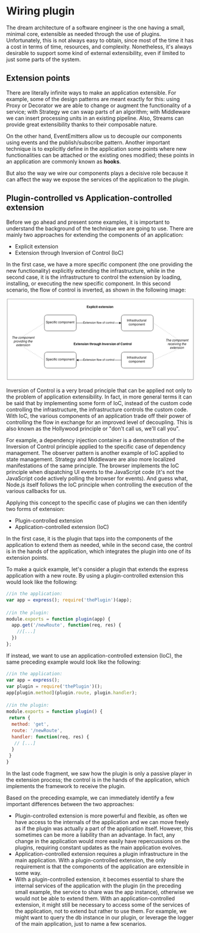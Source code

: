 # Wiring plugin

The dream architecture of a software engineer is the one having a small, minimal core, extensible as needed through the use of plugins. Unfortunately, this is not always easy to obtain, since most of the time it has a cost in terms of time, resources, and complexity. Nonetheless, it's always desirable to support some kind of external extensibility, even if limited to just some parts of the system.

## Extension points

There are literally infinite ways to make an application extensible. For example, some of the design patterns are meant exactly for this: using Proxy or Decorator we are able to change or augment the functionality of a service; with Strategy we can swap parts of an algorithm; with Middleware we can insert processing units in an existing pipeline. Also, Streams can provide great extensibility thanks to their composable nature.

On the other hand, EventEmitters allow us to decouple our components using events and the publish/subscribe pattern. Another important technique is to explicitly define in the application some points where new functionalities can be attached or the existing ones modified; these points in an application are commonly known as **hooks**.

But also the way we wire our components plays a decisive role because it can affect the way we expose the services of the application to the plugin.

## Plugin-controlled vs Application-controlled extension

Before we go ahead and present some examples, it is important to understand the background of the technique we are going to use. There are mainly two approaches for extending the components of an application:

- Explicit extension
- Extension through Inversion of Control (IoC)

In the first case, we have a more specific component (the one providing the new functionality) explicitly extending the infrastructure, while in the second case, it is the infrastructure to control the extension by loading, installing, or executing the new specific component. In this second scenario, the flow of control is inverted, as shown in the following image:

![Types of extensions](./assets/wiring-plugin.png)

Inversion of Control is a very broad principle that can be applied not only to the problem of application extensibility. In fact, in more general terms it can be said that by implementing some form of IoC, instead of the custom code controlling the infrastructure, the infrastructure controls the custom code. With IoC, the various components of an application trade off their power of controlling the flow in exchange for an improved level of decoupling. This is also known as the Hollywood principle or "don't call us, we'll call you".

For example, a dependency injection container is a demonstration of the Inversion of Control principle applied to the specific case of dependency management. The observer pattern is another example of IoC applied to state management. Strategy and Middleware are also more localized manifestations of the same principle. The browser implements the IoC principle when dispatching UI events to the JavaScript code (it's not the JavaScript code actively polling the browser for events). And guess what, Node.js itself follows the IoC principle when controlling the execution of the various callbacks for us.

Applying this concept to the specific case of plugins we can then identify two forms of extension:

- Plugin-controlled extension
- Application-controlled extension (IoC)

In the first case, it is the plugin that taps into the components of the application to extend them as needed, while in the second case, the control is in the hands of the application, which integrates the plugin into one of its extension points.

To make a quick example, let's consider a plugin that extends the express application with a new route. By using a plugin-controlled extension this would look like the following:

```js
//in the application:
var app = express(); require('thePlugin')(app);

//in the plugin:
module.exports = function plugin(app) {
  app.get('/newRoute', function(req, res) {
    //[...]
  })
};
```

If instead, we want to use an application-controlled extension (IoC), the same preceding example would look like the following:

```js
//in the application:
var app = express();
var plugin = require('thePlugin')();
app[plugin.method](plugin.route, plugin.handler);

//in the plugin:
module.exports = function plugin() {
 return {
  method: 'get',
  route: '/newRoute',
  handler: function(req, res) {
   // [...]
  }
 }
}
```

In the last code fragment, we saw how the plugin is only a passive player in the extension process; the control is in the hands of the application, which implements the framework to receive the plugin.

Based on the preceding example, we can immediately identify a few important differences between the two approaches:

- Plugin-controlled extension is more powerful and flexible, as often we have access to the internals of the application and we can move freely as if the plugin was actually a part of the application itself. However, this sometimes can be more a liability than an advantage. In fact, any change in the application would more easily have repercussions on the plugins, requiring constant updates as the main application evolves.
- Application-controlled extension requires a plugin infrastructure in the main application. With a plugin-controlled extension, the only requirement is that the components of the application are extensible in some way.
- With a plugin-controlled extension, it becomes essential to share the internal services of the application with the plugin (in the preceding small example, the service to share was the app instance), otherwise we would not be able to extend them. With an application-controlled extension, it might still be necessary to access some of the services of the application, not to extend but rather to use them. For example, we might want to query the db instance in our plugin, or leverage the logger of the main application, just to name a few scenarios.
